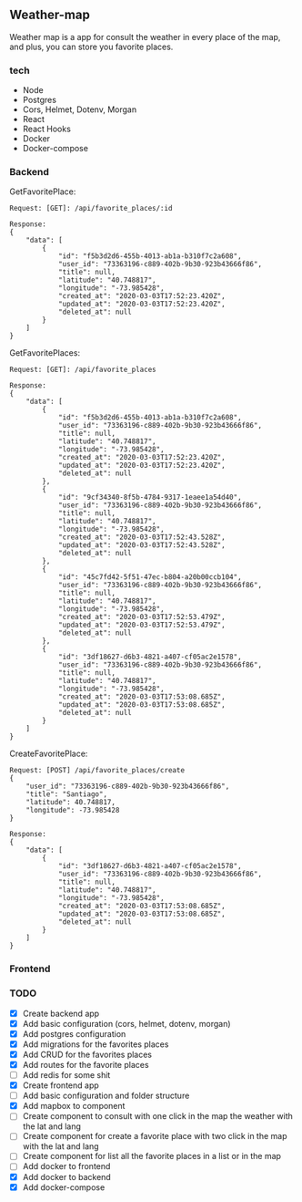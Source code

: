 ## Weather-map

Weather map is a app for consult the weather in every place of the map, and plus, you can store you favorite places.

### tech

- Node
- Postgres
- Cors, Helmet, Dotenv, Morgan
- React
- React Hooks
- Docker
- Docker-compose

### Backend

GetFavoritePlace:

```
Request: [GET]: /api/favorite_places/:id
```

```
Response:
{
    "data": [
        {
            "id": "f5b3d2d6-455b-4013-ab1a-b310f7c2a608",
            "user_id": "73363196-c889-402b-9b30-923b43666f86",
            "title": null,
            "latitude": "40.748817",
            "longitude": "-73.985428",
            "created_at": "2020-03-03T17:52:23.420Z",
            "updated_at": "2020-03-03T17:52:23.420Z",
            "deleted_at": null
        }
    ]
}
```

GetFavoritePlaces:

```
Request: [GET]: /api/favorite_places
```

```
Response:
{
    "data": [
        {
            "id": "f5b3d2d6-455b-4013-ab1a-b310f7c2a608",
            "user_id": "73363196-c889-402b-9b30-923b43666f86",
            "title": null,
            "latitude": "40.748817",
            "longitude": "-73.985428",
            "created_at": "2020-03-03T17:52:23.420Z",
            "updated_at": "2020-03-03T17:52:23.420Z",
            "deleted_at": null
        },
        {
            "id": "9cf34340-8f5b-4784-9317-1eaee1a54d40",
            "user_id": "73363196-c889-402b-9b30-923b43666f86",
            "title": null,
            "latitude": "40.748817",
            "longitude": "-73.985428",
            "created_at": "2020-03-03T17:52:43.528Z",
            "updated_at": "2020-03-03T17:52:43.528Z",
            "deleted_at": null
        },
        {
            "id": "45c7fd42-5f51-47ec-b804-a20b00ccb104",
            "user_id": "73363196-c889-402b-9b30-923b43666f86",
            "title": null,
            "latitude": "40.748817",
            "longitude": "-73.985428",
            "created_at": "2020-03-03T17:52:53.479Z",
            "updated_at": "2020-03-03T17:52:53.479Z",
            "deleted_at": null
        },
        {
            "id": "3df18627-d6b3-4821-a407-cf05ac2e1578",
            "user_id": "73363196-c889-402b-9b30-923b43666f86",
            "title": null,
            "latitude": "40.748817",
            "longitude": "-73.985428",
            "created_at": "2020-03-03T17:53:08.685Z",
            "updated_at": "2020-03-03T17:53:08.685Z",
            "deleted_at": null
        }
    ]
}
```

CreateFavoritePlace:

```
Request: [POST] /api/favorite_places/create
{
	"user_id": "73363196-c889-402b-9b30-923b43666f86",
	"title": "Santiago",
	"latitude": 40.748817,
	"longitude": -73.985428
}
```

```
Response:
{
    "data": [
        {
            "id": "3df18627-d6b3-4821-a407-cf05ac2e1578",
            "user_id": "73363196-c889-402b-9b30-923b43666f86",
            "title": null,
            "latitude": "40.748817",
            "longitude": "-73.985428",
            "created_at": "2020-03-03T17:53:08.685Z",
            "updated_at": "2020-03-03T17:53:08.685Z",
            "deleted_at": null
        }
    ]
}
```

### Frontend

### TODO

- [x] Create backend app
- [x] Add basic configuration (cors, helmet, dotenv, morgan)
- [x] Add postgres configuration
- [x] Add migrations for the favorites places
- [x] Add CRUD for the favorites places
- [x] Add routes for the favorite places
- [ ] Add redis for some shit
- [x] Create frontend app
- [ ] Add basic configuration and folder structure
- [x] Add mapbox to component
- [ ] Create component to consult with one click in the map the weather with the lat and lang
- [ ] Create component for create a favorite place with two click in the map with the lat and lang
- [ ] Create component for list all the favorite places in a list or in the map
- [ ] Add docker to frontend
- [x] Add docker to backend
- [x] Add docker-compose
